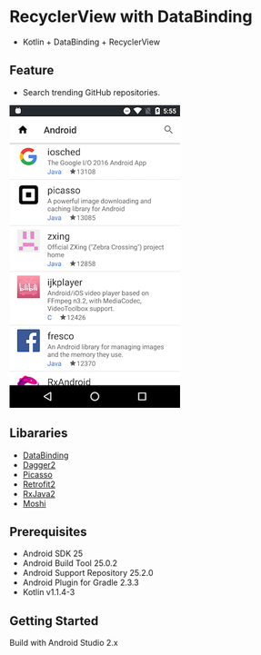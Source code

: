 # RecyclerView with DataBinding
* Kotlin + DataBinding + RecyclerView

## Feature
* Search trending GitHub repositories.  

![screenshot](docs/screenshot.png)

## Libararies
* [DataBinding](https://developer.android.com/topic/libraries/data-binding/index.html)
* [Dagger2](https://google.github.io/dagger/)
* [Picasso](http://square.github.io/picasso/)
* [Retrofit2](http://square.github.io/retrofit/)
* [RxJava2](https://github.com/ReactiveX/RxJava)
* [Moshi](https://github.com/square/moshi)

## Prerequisites
* Android SDK 25
* Android Build Tool 25.0.2
* Android Support Repository 25.2.0
* Android Plugin for Gradle 2.3.3
* Kotlin v1.1.4-3

## Getting Started
Build with Android Studio 2.x
